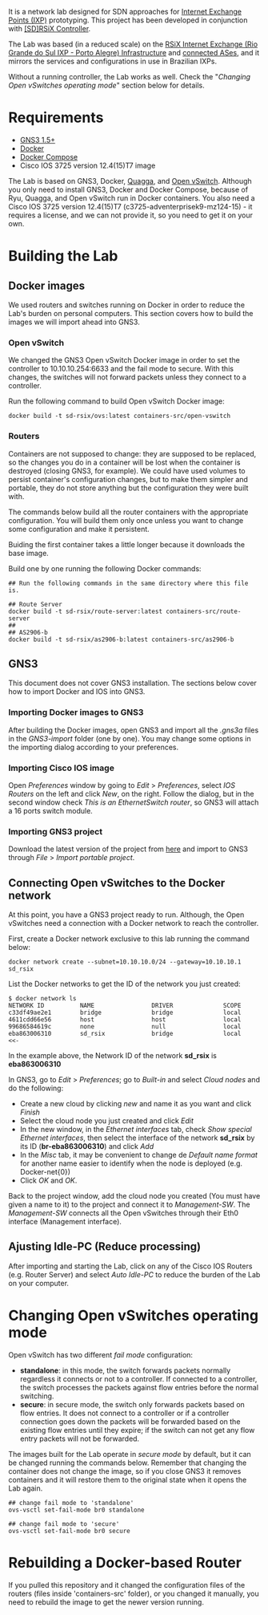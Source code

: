 
It is a network lab designed for SDN approaches for [Internet Exchange Points (IXP)](https://en.wikipedia.org/wiki/Internet_exchange_point) prototyping. This project has been developed in conjunction with [\[SD\]RSiX Controller](https://bitbucket.org/sd-rsix/sd-rsix-controller/overview).

The Lab was based (in a reduced scale) on the [RSiX Internet Exchange (Rio Grande do Sul IXP - Porto Alegre) Infrastructure](http://ix.br/adesao/rs/) and [connected ASes](http://ix.br/particip/rs), and it mirrors the services and configurations in use in Brazilian IXPs.

Without a running controller, the Lab works as well. Check the "_Changing Open vSwitches operating mode_" section below for details.


# Requirements

* [GNS3 1.5+](https://www.gns3.com)
* [Docker](https://www.docker.com/)
* [Docker Compose](https://docs.docker.com/compose/)
* Cisco IOS 3725 version 12.4(15)T7 image

The Lab is based on GNS3, Docker, [Quagga](http://www.nongnu.org/quagga/), and [Open vSwitch](http://openvswitch.org/). Although you only need to install GNS3, Docker and Docker Compose, because of Ryu, Quagga, and Open vSwitch run in Docker containers. You also need a Cisco IOS 3725 version 12.4(15)T7 (c3725-adventerprisek9-mz124-15) - it requires a license, and we can not provide it, so you need to get it on your own.


# Building the Lab

## Docker images

We used routers and switches running on Docker in order to reduce the Lab's burden on personal computers. This section covers how to build the images we will import ahead into GNS3.

### Open vSwitch

We changed the GNS3 Open vSwitch Docker image in order to set the controller to 10.10.10.254:6633 and the fail mode to secure. With this changes, the switches will not forward packets unless they connect to a controller.

Run the following command to build Open vSwitch Docker image:

```
docker build -t sd-rsix/ovs:latest containers-src/open-vswitch
```

### Routers

Containers are not supposed to change: they are supposed to be replaced, so the changes you do in a container will be lost when the container is destroyed (closing GNS3, for example). We could have used volumes to persist container's configuration changes, but to make them simpler and portable, they do not store anything but the configuration they were built with.

The commands below build all the router containers with the appropriate configuration. You will build them only once unless you want to change some configuration and make it persistent.

Buiding the first container takes a little longer because it downloads the base image.

Build one by one running the following Docker commands:

```
## Run the following commands in the same directory where this file is.

## Route Server
docker build -t sd-rsix/route-server:latest containers-src/route-server
##
## AS2906-b
docker build -t sd-rsix/as2906-b:latest containers-src/as2906-b
```


## GNS3

This document does not cover GNS3 installation. The sections below cover how to import Docker and IOS into GNS3.

### Importing Docker images to GNS3

After building the Docker images, open GNS3 and import all the _.gns3a_ files in the _GNS3-import_ folder (one by one). You may change some options in the importing dialog according to your preferences.

### Importing Cisco IOS image

Open _Preferences_ window by going to _Edit_ > _Preferences_, select _IOS Routers_ on the left and click _New_, on the right. Follow the dialog, but in the second window check _This is an EthernetSwitch router_, so GNS3 will attach a 16 ports switch module.

### Importing GNS3 project

Download the latest version of the project from [here](https://www.dropbox.com/sh/znb6ckb9d7ymiar/AABazkB_lGZ6T7IR4TXXEcyMa?dl=0) and import to GNS3 through _File_ > _Import portable project_.


## Connecting Open vSwitches to the Docker network

At this point, you have a GNS3 project ready to run. Although, the Open vSwitches need a connection with a Docker network to reach the controller.

First, create a Docker network exclusive to this lab running the command below:

```
docker network create --subnet=10.10.10.0/24 --gateway=10.10.10.1 sd_rsix
```

List the Docker networks to get the ID of the network you just created:

```
$ docker network ls
NETWORK ID          NAME                DRIVER              SCOPE
c33df49ae2e1        bridge              bridge              local
4611cdd66e56        host                host                local
99686584619c        none                null                local
eba863006310        sd_rsix             bridge              local    <<-
```

In the example above, the Network ID of the network __sd_rsix__ is __eba863006310__

In GNS3, go to _Edit_ > _Preferences_; go to _Built-in_ and select _Cloud nodes_ and do the following:

 * Create a new cloud by clicking _new_ and name it as you want and click _Finish_
 * Select the cloud node you just created and click _Edit_
 * In the new window, in the _Ethernet interfaces_ tab, check _Show special Ethernet interfaces_, then select the interface of the network __sd_rsix__ by its ID (__br-eba863006310__) and click _Add_
 * In the _Misc_ tab, it may be convenient to change de _Default name format_ for another name easier to identify when the node is deployed (e.g. Docker-net{0})
 * Click _OK_ and _OK_.

Back to the project window, add the cloud node you created (You must have given a name to it) to the project and connect it to _Management-SW_. The _Management-SW_ connects all the Open vSwitches through their Eth0 interface (Management interface).

## Ajusting Idle-PC (Reduce processing)

After importing and starting the Lab, click on any of the Cisco IOS Routers (e.g. Router Server) and select _Auto Idle-PC_ to reduce the burden of the Lab on your computer.


# Changing Open vSwitches operating mode

Open vSwitch has two different _fail mode_ configuration:

 * __standalone__: in this mode, the switch forwards packets normally regardless it connects or not to a controller. If connected to a controller, the switch processes the packets against flow entries before the normal switching.
 * __secure__: in secure mode, the switch only forwards packets based on flow entries. It does not connect to a controller or if a controller connection goes down the packets will be forwarded based on the existing flow entries until they expire; if the switch can not get any flow entry packets will not be forwarded.

The images built for the Lab operate in _secure mode_ by default, but it can be changed running the commands below. Remember that changing the container does not change the image, so if you close GNS3 it removes containers and it will restore them to the original state when it opens the Lab again.

```
## change fail mode to 'standalone'
ovs-vsctl set-fail-mode br0 standalone

## change fail mode to 'secure'
ovs-vsctl set-fail-mode br0 secure
```


# Rebuilding a Docker-based Router

If you pulled this repository and it changed the configuration files of the routers (files inside 'containers-src' folder), or you changed it manually, you need to rebuild the image to get the newer version running.
